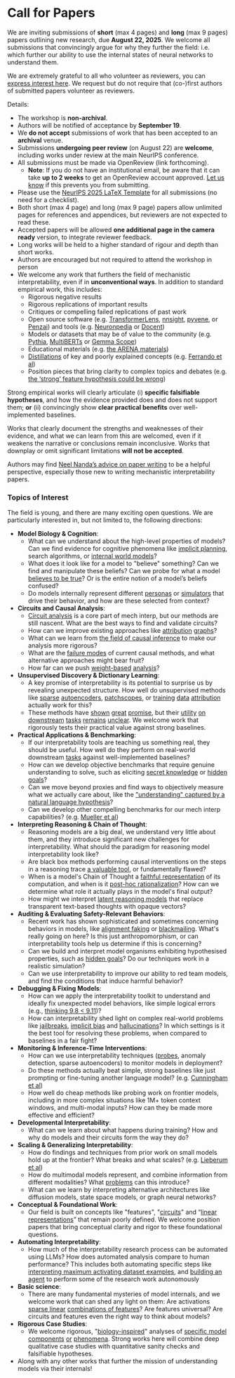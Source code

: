# Call for Papers
We are inviting submissions of **short** (max 4 pages) and **long** (max 9 pages) papers outlining new research, due **August 22, 2025**. We welcome all submissions that convincingly argue for why they further the field: i.e. which further our ability to use the internal states of neural networks to understand them. 

We are extremely grateful to all who volunteer as reviewers, you can [express interest here](https://www.google.com/url?q=https://docs.google.com/forms/d/e/1FAIpQLSdiw1SJllzoTz_nqzDTzTOGb9DV3W_truQyh-WvYj_QGIi7Mg/viewform?usp%3Ddialog&sa=D&source=editors&ust=1753666619536645&usg=AOvVaw3AQ9JP8Fau8tJ8VT7kz9nt). We request but do not require that (co-)first authors of submitted papers volunteer as reviewers. 

Details: 
* The workshop is **non-archival**.
* Authors will be notified of acceptance by **September 19**.
* We **do not accept** submissions of work that has been accepted to an **archival** venue.
* Submissions **undergoing peer review** (on August 22) are **welcome**, including works under review at the main NeurIPS conference.
* All submissions must be made via OpenReview (link forthcoming).
  * **Note**: If you do not have an institutional email, be aware that it can take **up to 2 weeks** to get an OpenReview account approved. [Let us know](mailto:neurips2025@mechinterpworkshop.com) if this prevents you from submitting.
* Please use the [NeurIPS 2025 LaTeX Template](https://www.google.com/url?q=https://media.neurips.cc/Conferences/NeurIPS2025/Styles.zip&sa=D&source=editors&ust=1753666619539363&usg=AOvVaw2mohi13iv80mUpEnPZR0uu) for all submissions (no need for a checklist).
* Both short (max 4 page) and long (max 9 page) papers allow unlimited pages for references and appendices, but reviewers are not expected to read these.
* Accepted papers will be allowed **one additional page in the camera ready** version, to integrate reviewer feedback.
* Long works will be held to a higher standard of rigour and depth than short works.
* Authors are encouraged but not required to attend the workshop in person
* We welcome any work that furthers the field of mechanistic interpretability, even if in **unconventional ways**. In addition to standard empirical work, this includes:
  * Rigorous negative results
  * Rigorous replications of important results
  * Critiques or compelling failed replications of past work
  * Open source software (e.g. [TransformerLens](https://www.google.com/url?q=https://github.com/neelnanda-io/TransformerLens&sa=D&source=editors&ust=1753666619541692&usg=AOvVaw24yYP8B8skE7wby9oTOIhF), [nnsight](https://www.google.com/url?q=https://github.com/ndif-team/nnsight&sa=D&source=editors&ust=1753666619541855&usg=AOvVaw0eyf7SvkCzp-qeDymwju_f), [pyvene](https://www.google.com/url?q=https://github.com/stanfordnlp/pyvene/tree/main/pyvene/models/mlp&sa=D&source=editors&ust=1753666619542003&usg=AOvVaw3661f48PoGTmjXpheXPTgj), or [Penzai](https://www.google.com/url?q=https://github.com/google-deepmind/penzai&sa=D&source=editors&ust=1753666619542160&usg=AOvVaw1MfVQlJS08prlDQYaBZYqX)) and tools (e.g. [Neuronpedia](https://www.google.com/url?q=http://neuronpedia.org&sa=D&source=editors&ust=1753666619542282&usg=AOvVaw1zhQemVsd_k97SD7gmpilS) or [Docent](https://www.google.com/url?q=https://transluce.org/introducing-docent&sa=D&source=editors&ust=1753666619542396&usg=AOvVaw01WssGtsiVYpdVaMczFOD2))
  * Models or datasets that may be of value to the community (e.g. [Pythia](https://www.google.com/url?q=https://arxiv.org/abs/2304.01373&sa=D&source=editors&ust=1753666619542730&usg=AOvVaw2A2-JmO8apkS3GwPChJhYs), [MultiBERTs](https://www.google.com/url?q=https://arxiv.org/abs/2106.16163&sa=D&source=editors&ust=1753666619542857&usg=AOvVaw3uxqu4GWKpuJqPoOxjmCY3) or [Gemma Scope](https://www.google.com/url?q=https://arxiv.org/abs/2408.05147&sa=D&source=editors&ust=1753666619542969&usg=AOvVaw2Sp0jnPW_KJ5zmNjq0oKCX))
  * Educational materials (e.g. [the ARENA materials](https://www.google.com/url?q=https://arena3-chapter1-transformer-interp.streamlit.app/&sa=D&source=editors&ust=1753666619543250&usg=AOvVaw1OtLHcW501Bv43DyJEQliP))
  * [Distillations](https://www.google.com/url?q=https://distill.pub/2017/research-debt/&sa=D&source=editors&ust=1753666619543427&usg=AOvVaw2yFoIyCXRqmfQ0klJTC7wg) of key and poorly explained concepts (e.g. [Ferrando et al](https://www.google.com/url?q=https://arxiv.org/abs/2405.00208&sa=D&source=editors&ust=1753666619543668&usg=AOvVaw1eqivRrtFxYLFSoYb0c6Ma))
  * Position pieces that bring clarity to complex topics and debates (e.g. [the ‘strong’ feature hypothesis could be wrong](https://www.google.com/url?q=https://www.alignmentforum.org/posts/tojtPCCRpKLSHBdpn/the-strong-feature-hypothesis-could-be-wrong&sa=D&source=editors&ust=1753666619544077&usg=AOvVaw2ZVvVI6bTw6PIjT8VuDRCu))

Strong empirical works will clearly articulate (i) **specific falsifiable hypotheses**, and how the evidence provided does and does not support them; **or** (ii) convincingly show **clear practical benefits** over well-implemented baselines. 

Works that clearly document the strengths and weaknesses of their evidence, and what we can learn from this are welcomed, even if it weakens the narrative or conclusions remain inconclusive. Works that downplay or omit significant limitations **will not be accepted**. 

Authors may find [Neel Nanda’s advice on paper writing](https://www.google.com/url?q=https://www.alignmentforum.org/posts/eJGptPbbFPZGLpjsp/highly-opinionated-advice-on-how-to-write-ml-papers&sa=D&source=editors&ust=1753666619545805&usg=AOvVaw3amMIfQ98jTocie7T_Jy2U) to be a helpful perspective, especially those new to writing mechanistic interpretability papers. 
### Topics of Interest
The field is young, and there are many exciting open questions. We are particularly interested in, but not limited to, the following directions: 
* **Model Biology & Cognition**:
  * What can we understand about the high-level properties of models? Can we find evidence for cognitive phenomena like [implicit planning](https://www.google.com/url?q=https://transformer-circuits.pub/2025/attribution-graphs/biology.html%23dives-poems&sa=D&source=editors&ust=1753666619547123&usg=AOvVaw3xbtdAJbNXQ2GCj0P195sy), search algorithms, or [internal world models](https://www.google.com/url?q=https://arxiv.org/abs/2210.13382&sa=D&source=editors&ust=1753666619547332&usg=AOvVaw2DBXcoe5ZomEKKwpbxPu_F)?
  * What does it look like for a model to "believe" something? Can we find and manipulate these beliefs? Can we probe for what a model [believes to be true](https://www.google.com/url?q=https://arxiv.org/abs/2310.06824&sa=D&source=editors&ust=1753666619547937&usg=AOvVaw3jvBIQwtO6RpfHj2mpSWxU)? Or is the entire notion of a model’s beliefs confused?
  * Do models internally represent different [personas](https://www.google.com/url?q=https://arxiv.org/abs/2406.12094&sa=D&source=editors&ust=1753666619548331&usg=AOvVaw2VDsK7iXxsvf32RMh0UKD4) or [simulators](https://www.google.com/url?q=https://www.nature.com/articles/s41586-023-06647-8&sa=D&source=editors&ust=1753666619548491&usg=AOvVaw0dx0Ws4L5vsfGnPYwf18dj) that drive their behavior, and how are these selected from context?
* **Circuits and Causal Analysis**:
  * [Circuit analysis](https://www.google.com/url?q=https://distill.pub/2020/circuits/zoom-in/&sa=D&source=editors&ust=1753666619548961&usg=AOvVaw0bZ0HN-QHzh6PLZx6JCUi5) is a core part of mech interp, but our methods are still nascent. What are the best ways to find and validate circuits?
  * How can we improve existing approaches like [attribution](https://www.google.com/url?q=https://arxiv.org/abs/2406.11944&sa=D&source=editors&ust=1753666619549376&usg=AOvVaw2cYj0n0bquahiIbukr1d7J) [graphs](https://www.google.com/url?q=https://transformer-circuits.pub/2025/attribution-graphs/methods.html&sa=D&source=editors&ust=1753666619549555&usg=AOvVaw0l3Wo1Y08Rxq3ylmicdYuP)?
  * What can we learn from [the field of causal inference](https://www.google.com/url?q=https://arxiv.org/abs/2407.04690&sa=D&source=editors&ust=1753666619549814&usg=AOvVaw3Fk3lQPZTv9MtMwyd1JkBy) to make our analysis more rigorous?
  * What are the [failure modes](https://www.google.com/url?q=https://arxiv.org/abs/2307.15771&sa=D&source=editors&ust=1753666619550159&usg=AOvVaw3zVfMaJ_WHlSq-0848wgL2) of current causal methods, and what alternative approaches might bear fruit?
  * How far can we push [weight-based](https://www.google.com/url?q=https://arxiv.org/abs/2301.05217&sa=D&source=editors&ust=1753666619550500&usg=AOvVaw39tnl1YEoSfNv-0OCuxMKJ) [analysis](https://www.google.com/url?q=https://arxiv.org/abs/2410.08417&sa=D&source=editors&ust=1753666619550606&usg=AOvVaw1TFhAztLbZ7To0z3LLvY4D)?
* **Unsupervised Discovery & Dictionary Learning**:
  * A key promise of interpretability is its potential to surprise us by revealing unexpected structure. How well do unsupervised methods like [sparse](https://www.google.com/url?q=https://arxiv.org/abs/2103.15949&sa=D&source=editors&ust=1753666619551170&usg=AOvVaw3fFMwtRGyqe5EzYcxEGyqE) [autoencoders](https://www.google.com/url?q=https://transformer-circuits.pub/2023/monosemantic-features&sa=D&source=editors&ust=1753666619551308&usg=AOvVaw3POv08Xn11tbhxwQu7BF-n), [patch](https://www.google.com/url?q=https://arxiv.org/abs/2401.06102&sa=D&source=editors&ust=1753666619551405&usg=AOvVaw0vCA3-ws2Tkm4H4jgXTlna)[scopes](https://www.google.com/url?q=https://arxiv.org/abs/2403.10949v2&sa=D&source=editors&ust=1753666619551491&usg=AOvVaw3jO-PUH2kKnb1SqQ95SD6h), or [training](https://www.google.com/url?q=https://proceedings.mlr.press/v70/koh17a?ref%3Dhttps://githubhelp.com&sa=D&source=editors&ust=1753666619551632&usg=AOvVaw1WWNDB7SXhtwsmesphkkyt) [data](https://www.google.com/url?q=https://arxiv.org/abs/2308.03296&sa=D&source=editors&ust=1753666619551754&usg=AOvVaw2MPEUolOVpGX0XbDL-NVbO) [attribution](https://www.google.com/url?q=https://arxiv.org/abs/2205.11482&sa=D&source=editors&ust=1753666619551874&usg=AOvVaw10yFACZOxLDmNzUJkZ4BkG) actually work for this?
  * These methods have [shown](https://www.google.com/url?q=https://transformer-circuits.pub/2024/scaling-monosemanticity/index.html&sa=D&source=editors&ust=1753666619552135&usg=AOvVaw3WulzWJlIrXqX3377HgXIU) [great](https://www.google.com/url?q=https://transformer-circuits.pub/2025/attribution-graphs/biology.html&sa=D&source=editors&ust=1753666619552261&usg=AOvVaw1DctQmwivYUGcnyzdJ24XL) [promise](https://www.google.com/url?q=https://arxiv.org/abs/2503.10965&sa=D&source=editors&ust=1753666619552359&usg=AOvVaw2MNLXPQddgFcyrFj8sbRgf), but their [utility](https://www.google.com/url?q=https://arxiv.org/abs/2502.16681&sa=D&source=editors&ust=1753666619552492&usg=AOvVaw2ZWi31WcrIT9oUr5OQf-Zk) [on](https://www.google.com/url?q=https://www.tilderesearch.com/blog/sieve&sa=D&source=editors&ust=1753666619552587&usg=AOvVaw2A4bK7ndcFh24fv7tDduIX) [downstream](https://www.google.com/url?q=https://arxiv.org/abs/2501.17148&sa=D&source=editors&ust=1753666619552688&usg=AOvVaw1j7Pcai8ADJrQNRfNRSbmu) [tasks](https://www.google.com/url?q=https://transformer-circuits.pub/2024/features-as-classifiers/index.html&sa=D&source=editors&ust=1753666619552814&usg=AOvVaw2Vj6D1-mGHplJ5V4nT6VwK) [remains](https://www.google.com/url?q=https://arxiv.org/abs/2502.04382&sa=D&source=editors&ust=1753666619552909&usg=AOvVaw10lPI60LX81qQVqOWOi2Wi) [unclear](https://www.google.com/url?q=https://www.alignmentforum.org/posts/4uXCAJNuPKtKBsi28/negative-results-for-saes-on-downstream-tasks&sa=D&source=editors&ust=1753666619553065&usg=AOvVaw2nGeSlweh5VC54yheFY-js). We welcome work that rigorously tests their practical value against strong baselines.
* **Practical Applications & Benchmarking**:
  * If our interpretability tools are teaching us something real, they should be useful. How well do they perform on real-world downstream [tasks](https://www.google.com/url?q=https://www.lesswrong.com/posts/wGRnzCFcowRCrpX4Y/downstream-applications-as-validation-of-interpretability&sa=D&source=editors&ust=1753666619553903&usg=AOvVaw11cB16oweJw_EEYimLCkdq) against well-implemented baselines?
  * How can we develop objective benchmarks that require genuine understanding to solve, such as eliciting [secret knowledge](https://www.google.com/url?q=https://arxiv.org/abs/2505.14352&sa=D&source=editors&ust=1753666619554276&usg=AOvVaw0HS79cg_G5b8eRKu4ypdje) or [hidden goals](https://www.google.com/url?q=https://arxiv.org/abs/2503.10965&sa=D&source=editors&ust=1753666619554389&usg=AOvVaw11NHFsJBdGgaK9jH6_Az2O)?
  * Can we move beyond proxies and find ways to objectively measure what we actually care about, like the ["understanding" captured by a natural language hypothesis](https://www.google.com/url?q=https://arxiv.org/abs/2502.04382&sa=D&source=editors&ust=1753666619554810&usg=AOvVaw25mHj6Yc5tgqa_cerv-DGL)?
  * Can we develop other compelling benchmarks for our mech interp capabilities? (e.g. [Mueller et al](https://www.google.com/url?q=https://arxiv.org/abs/2504.13151&sa=D&source=editors&ust=1753666619555113&usg=AOvVaw0oQTm9HHEFCPmI2t1NuVyw))
* **Interpreting Reasoning & Chain of Thought**:
  * Reasoning models are a big deal, we understand very little about them, and they introduce significant new challenges for interpretability. What should the paradigm for reasoning model interpretability look like?
  * Are black box methods performing causal interventions on the steps in a reasoning trace [a valuable tool](https://www.google.com/url?q=https://arxiv.org/abs/2506.19143&sa=D&source=editors&ust=1753666619556164&usg=AOvVaw0fkMUvtI4h57wC8E4AzbEd), or fundamentally flawed?
  * When is a model's Chain of Thought a [faithful representation](https://www.google.com/url?q=https://arxiv.org/abs/2305.04388&sa=D&source=editors&ust=1753666619556749&usg=AOvVaw1cWw7zTdzPUVh6QYz3wykj) of its computation, and when is it [post-hoc rationalization](https://www.google.com/url?q=https://arxiv.org/abs/2503.08679&sa=D&source=editors&ust=1753666619557051&usg=AOvVaw1Hkr8Yi8IeuZuGlgttisqI)? How can we determine what role it actually plays in the model's final output?
  * How might we interpret [latent reasoning models](https://www.google.com/url?q=https://arxiv.org/abs/2412.06769&sa=D&source=editors&ust=1753666619557515&usg=AOvVaw30eM5UVkOn_8sEcCVcEScG) that replace transparent text-based thoughts with opaque vectors?
* **Auditing & Evaluating Safety-Relevant Behaviors**:
  * Recent work has shown sophisticated and sometimes concerning behaviors in models, like [alignment faking](https://www.google.com/url?q=https://arxiv.org/abs/2412.14093&sa=D&source=editors&ust=1753666619558544&usg=AOvVaw3xo71eqNnomiOMAelJdH_d) or [blackmailing](https://www.google.com/url?q=https://www.anthropic.com/research/agentic-misalignment&sa=D&source=editors&ust=1753666619558851&usg=AOvVaw2pVzYH8ZV2MgsFnZTvPs15). What's really going on here? Is this just anthropomorphism, or can interpretability tools help us determine if this is concerning?
  * Can we build and interpret model organisms exhibiting hypothesised properties, such as [hidden goals](https://www.google.com/url?q=https://arxiv.org/abs/2503.10965&sa=D&source=editors&ust=1753666619559967&usg=AOvVaw1YO9bA_wI8d5Bt53n-B_-G)? Do our techniques work in a realistic simulation?
  * Can we use interpretability to improve our ability to red team models, and find the conditions that induce harmful behavior?
* **Debugging & Fixing Models**:
  * How can we apply the interpretability toolkit to understand and ideally fix unexpected model behaviors, like simple logical errors (e.g., [thinking 9.8 < 9.11](https://www.google.com/url?q=https://transluce.org/observability-interface&sa=D&source=editors&ust=1753666619561392&usg=AOvVaw3n7zcEv62v8VzcT75I0vfX))?
  * How can interpretability shed light on complex real-world problems like [jailbreaks](https://www.google.com/url?q=https://transformer-circuits.pub/2025/attribution-graphs/biology.html%23dives-jailbreak&sa=D&source=editors&ust=1753666619561956&usg=AOvVaw2Yq785RfXbSZ9KUlizn1fG), [implicit bias](https://www.google.com/url?q=https://arxiv.org/abs/2506.10922&sa=D&source=editors&ust=1753666619562173&usg=AOvVaw2wDLKkuilqlQ2-sTb3B5nf) and [hallucinations](https://www.google.com/url?q=https://arxiv.org/abs/2411.14257&sa=D&source=editors&ust=1753666619562417&usg=AOvVaw3saoovQE_Iq391l9toa67r)? In which settings is it the best tool for resolving these problems, when compared to baselines in a fair fight?
* **Monitoring & Inference-Time Interventions**:
  * How can we use interpretability techniques ([probes](https://www.google.com/url?q=https://arxiv.org/abs/2102.12452&sa=D&source=editors&ust=1753666619563350&usg=AOvVaw3npi1lzMMVpNZ5u1k26Myk), anomaly detection, sparse autoencoders) to monitor models in deployment?
  * Do these methods actually beat simple, strong baselines like just prompting or fine-tuning another language model? (e.g. [Cunningham et al](https://www.google.com/url?q=https://alignment.anthropic.com/2025/cheap-monitors/&sa=D&source=editors&ust=1753666619564251&usg=AOvVaw2vQyGlvbESaRXyJeRdDv-c))
  * How well do cheap methods like probing work on frontier models, including in more complex situations like 1M+ token context windows, and multi-modal inputs? How can they be made more effective and efficient?
* **Developmental Interpretability**:
  * What can we learn about what happens during training? How and why do models and their circuits form the way they do?
* **Scaling & Generalizing Interpretability**:
  * How do findings and techniques from prior work on small models hold up at the frontier? What breaks and what scales? (e.g. [Lieberum et al](https://www.google.com/url?q=https://arxiv.org/abs/2307.09458&sa=D&source=editors&ust=1753666619566394&usg=AOvVaw0Q7YRv8HPCoZnwxHmXOiUy))
  * How do multimodal models represent, and combine information from different modalities? What [problems](https://www.google.com/url?q=https://openreview.net/pdf?id%3DVUhRdZp8ke&sa=D&source=editors&ust=1753666619566968&usg=AOvVaw2ZaxTcbcGe0RqGfY38f44V) can this introduce?
  * What can we learn by interpreting alternative architectures like diffusion models, state space models, or graph neural networks?
* **Conceptual & Foundational Work**:
  * Our field is built on concepts like "features", "[circuits](https://www.google.com/url?q=https://distill.pub/2020/circuits/zoom-in/&sa=D&source=editors&ust=1753666619567914&usg=AOvVaw2_4iuz6C685nvyjB4LCNzJ)" and “[linear representations](https://www.google.com/url?q=https://transformer-circuits.pub/2024/july-update/index.html%23linear-representations&sa=D&source=editors&ust=1753666619568206&usg=AOvVaw3flYn84uaS8F_T8DURJhyv)” that remain poorly defined. We welcome position papers that bring conceptual clarity and rigor to these foundational questions.
* **Automating Interpretability**:
  * How much of the interpretability research process can be automated using LLMs? How does automated analysis compare to human performance? This includes both automating specific steps like [interpreting maximum activating dataset examples](https://www.google.com/url?q=https://openaipublic.blob.core.windows.net/neuron-explainer/paper/index.html&sa=D&source=editors&ust=1753666619569432&usg=AOvVaw2sPgvymRE9d7S2bNnmDomu), and [building an agent](https://www.google.com/url?q=https://arxiv.org/abs/2404.14394&sa=D&source=editors&ust=1753666619569610&usg=AOvVaw0S7VY8R5El9JXQ1wns8too) to perform some of the research work autonomously
* **Basic science**:
  * There are many fundamental mysteries of model internals, and we welcome work that can shed any light on them: Are activations [sparse linear](https://www.google.com/url?q=https://arxiv.org/abs/1601.03764&sa=D&source=editors&ust=1753666619570302&usg=AOvVaw29RurvaXK3MhI8abFdYie1) [combinations of features](https://www.google.com/url?q=https://transformer-circuits.pub/2022/toy_model/index.html&sa=D&source=editors&ust=1753666619570495&usg=AOvVaw0XorPSG7dX3tzdELF9zks3)? Are features universal? Are circuits and features even the right way to think about models?
* **Rigorous Case Studies**:
  * We welcome rigorous, "[biology-inspired](https://www.google.com/url?q=https://distill.pub/2020/circuits/curve-circuits/&sa=D&source=editors&ust=1753666619571128&usg=AOvVaw3KjYC8C0KGIyt4B400go5U)" analyses of [specific model](https://www.google.com/url?q=https://arxiv.org/abs/2310.04625&sa=D&source=editors&ust=1753666619571349&usg=AOvVaw0n7L6lJ96oOMj2u6pcSd9m) [components](https://www.google.com/url?q=https://transformer-circuits.pub/2024/scaling-monosemanticity/index.html&sa=D&source=editors&ust=1753666619571533&usg=AOvVaw2BcanAJ0xyKEXnBzMX19bH) [or](https://www.google.com/url?q=https://arxiv.org/abs/2305.01610&sa=D&source=editors&ust=1753666619571668&usg=AOvVaw3sRUWplTZofkxFSqLDc_s6) [phenomena](https://www.google.com/url?q=https://arxiv.org/abs/2306.09346&sa=D&source=editors&ust=1753666619571814&usg=AOvVaw35iqQvG6OwRV-Qj6G4lTy6). Strong works here will combine deep qualitative case studies with quantitative sanity checks and falsifiable hypotheses.
* Along with any other works that further the mission of understanding models via their internals!